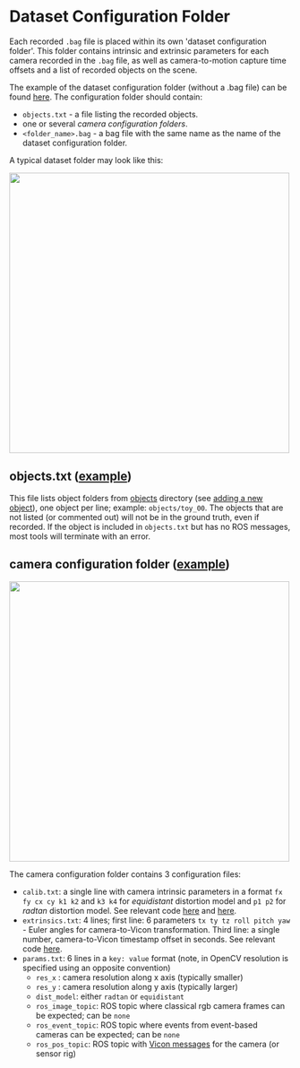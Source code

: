 # Dataset Configuration Folder

Each recorded `.bag` file is placed within its own 'dataset configuration folder'. This folder contains intrinsic and extrinsic parameters for each camera recorded in the `.bag` file, as well as camera-to-motion capture time offsets and a list of recorded objects on the scene.

The example of the dataset configuration folder (without a .bag file) can be found [here](https://github.com/better-flow/evimo/tree/master/evimo/config). The configuration folder should contain:
 - `objects.txt` - a file listing the recorded objects.
 - one or several *camera configuration folders*.
 - `<folder_name>.bag` - a bag file with the same name as the name of the dataset configuration folder.

A typical dataset folder may look like this:

<img src="https://github.com/better-flow/evimo/blob/master/docs/wiki_img/dataset_folder.png" width="500" />


## objects.txt ([example](https://github.com/better-flow/evimo/blob/master/evimo/config/objects.txt))
This file lists object folders from [objects](https://github.com/better-flow/evimo/tree/master/evimo/objects) directory (see [adding a new object](https://github.com/better-flow/evimo/wiki/Adding-a-New-Object)), one object per line; example: `objects/toy_00`. The objects that are not listed (or commented out) will not be in the ground truth, even if recorded. If the object is included in `objects.txt` but has no ROS messages, most tools will terminate with an error.


## camera configuration folder ([example](https://github.com/better-flow/evimo/tree/master/evimo/config/samsung_mono))

<img src="https://github.com/better-flow/evimo/blob/master/docs/wiki_img/camera_configuration.png" width="500" />


The camera configuration folder contains 3 configuration files:
 - `calib.txt`: a single line with camera intrinsic parameters in a format `fx fy cx cy k1 k2` and `k3 k4` for *equidistant* distortion model and `p1 p2` for *radtan* distortion model. See relevant code [here](https://github.com/better-flow/evimo/blob/02db52855d11907ccd8494b84ef8b753209f98ef/evimo/dataset.h#L441) and [here](https://github.com/better-flow/evimo/blob/02db52855d11907ccd8494b84ef8b753209f98ef/evimo/dataset.h#L657).
 - `extrinsics.txt`: 4 lines; first line: 6 parameters `tx ty tz roll pitch yaw` - Euler angles for camera-to-Vicon transformation. Third line: a single number, camera-to-Vicon timestamp offset in seconds. See relevant code [here](https://github.com/better-flow/evimo/blob/02db52855d11907ccd8494b84ef8b753209f98ef/evimo/dataset.h#L499).
 - `params.txt`: 6 lines in a `key: value` format (note, in OpenCV resolution is specified using an opposite convention)
   - `res_x` : camera resolution along x axis (typically smaller)
   - `res_y` : camera resolution along y axis (typically larger)
   - `dist_model`: either `radtan` or `equidistant`
   - `ros_image_topic`: ROS topic where classical rgb camera frames can be expected; can be `none`
   - `ros_event_topic`: ROS topic where events from event-based cameras can be expected; can be `none`
   - `ros_pos_topic`: ROS topic with [Vicon messages](https://github.com/KumarRobotics/vicon/tree/a6143808872ab02e8ebdc9384d4ea4d475e815b8/vicon/msg) for the camera (or sensor rig)

